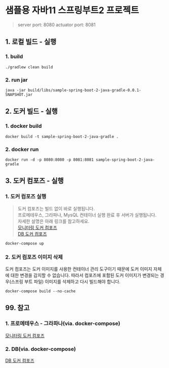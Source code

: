 # 샘플용 자바11 스프링부트2 프로젝트
> server port: 8080
> actuator port: 8081  

## 1. 로컬 빌드 - 실행
### 1. build
```shell
./gradlew clean build
```

### 2. run jar
```shell
java -jar build/libs/sample-spring-boot-2-java-gradle-0.0.1-SNAPSHOT.jar
```

## 2. 도커 빌드 - 실행
### 1. docker build
```shell
docker build -t sample-spring-boot-2-java-gradle .
```

### 2. docker run
```shell
docker run -d -p 8080:8080 -p 8081:8081 sample-spring-boot-2-java-gradle
```

## 3. 도커 컴포즈 - 실행
### 1. 도커 컴포즈 실행
> 도커 컴포즈는 빌드 없이 바로 실행됩니다.  
> 프로메테우스, 그라파나, MysQL 컨테이너 실행 완료 후 서버가 실행됩니다.   
> 자세한 설명은 아래 링크를 참고하세요.  
> [모니터링 도커 컴포즈](.docker/monitoring/README.md)  
> [DB 도커 컴포즈](.docker/db/README.md)
```shell
docker-compose up
```

### 2. 도커 컴포즈 이미지 삭제
도커 컴포즈는 도커 이미지를 사용한 컨테이너 관리 도구이기 때문에 도커 이미지 자체에 대한 변경을 감지할 수 없습니다.
따라서 컴포즈에 포함된 도커 이미지가 변경되는 경우(스프링 부트 파일) 이미지를 삭제하고 다시 빌드해야 합니다.
```shell
docker-compose build --no-cache
```

## 99. 참고
### 1. 프로메테우스 - 그라파나(via. docker-compose)
[모니터링 도커 컴포즈](.docker/monitoring/README.md)

### 2. DB(via. docker-compose)
[DB 도커 컴포즈](.docker/db/README.md)